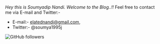 *Hey this is Soumyadip Nandi. Welcome to the Blog..!!* 
Feel free to contact me via E-mail and Twitter:- 
- E-mail:- elatednandi@gmail.com, 
- Twitter:- @soumya1995j

![[GitHub followers](https://img.shields.io/github/followers/espadrine?label=Follow&style=social)](https://github.com/soumyadip1995)
 
 
